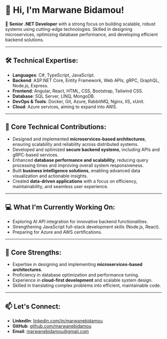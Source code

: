 # 👋 Hi, I'm Marwane Bidamou!

🚀 **Senior .NET Developer** with a strong focus on building scalable, robust systems using cutting-edge technologies. Skilled in designing microservices, optimizing database performance, and developing efficient backend solutions.

---

## 🛠 **Technical Expertise**:
- **Languages**: C#, TypeScript, JavaScript.
- **Backend**: ASP.NET Core, Entity Framework, Web APIs, gRPC, GraphQL, Node.js, Express.
- **Frontend**: Angular, React, HTML, CSS, Bootstrap, Tailwind CSS.
- **Database**: SQL Server, LINQ, MongoDB.
- **DevOps & Tools**: Docker, Git, Azure, RabbitMQ, Nginx, IIS, xUnit.
- **Cloud**: Azure services, aiming to expand into AWS.

---

## 🌟 **Core Technical Contributions**:
- Designed and implemented **microservices-based architectures**, ensuring scalability and reliability across distributed systems.
- Developed and optimized **secure backend systems**, including APIs and gRPC-based services.
- Enhanced **database performance and scalability**, reducing query processing times and improving overall system responsiveness.
- Built **business intelligence solutions**, enabling advanced data visualization and actionable insights.
- Created **data-driven applications** with a focus on efficiency, maintainability, and seamless user experience.


---

## 💻 **What I'm Currently Working On**:
- Exploring AI API integration for innovative backend functionalities.
- Strengthening JavaScript full-stack development skills (Node.js, React).
- Preparing for Azure and AWS certifications.

---

## 🧠 **Core Strengths**:
- Expertise in designing and implementing **microservices-based architectures**.
- Proficiency in database optimization and performance tuning.
- Experience in **cloud-first development** and scalable system design.
- Skilled in translating complex problems into efficient, maintainable code.

---

## 📫 **Let's Connect**:
- **LinkedIn**: [linkedin.com/in/marwanebidamou](https://linkedin.com/in/marwanebidamou)
- **GitHub**: [github.com/marwanebidamou](https://github.com/marwanebidamou)
- **Email**: [marwanebidamou@gmail.com](mailto:marwanebidamou@gmail.com)
